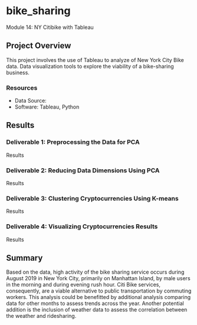 # bike_sharing
Module 14: NY Citibike with Tableau

## Project Overview
This project involves the use of Tableau to analyze of New York City Bike data. Data visualization tools to explore the viability of a bike-sharing business.

### Resources
- Data Source:
- Software: Tableau, Python


## Results

### Deliverable 1: Preprocessing the Data for PCA
Results


### Deliverable 2: Reducing Data Dimensions Using PCA
Results


### Deliverable 3: Clustering Cryptocurrencies Using K-means
Results


### Deliverable 4: Visualizing Cryptocurrencies Results
Results


## Summary
Based on the data, high activity of the bike sharing service occurs during August 2019 in New York City, primarily on Manhattan Island, by male users in the morning and during evening rush hour. Citi Bike services, consequently, are a viable alternative to public transportation by commuting workers. This analysis could be benefitted by additional analysis comparing data for other months to assess trends across the year. Another potential addition is the inclusion of weather data to assess the correlation between the weather and ridesharing.
